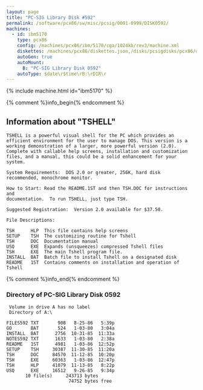 ```yaml
---
layout: page
title: "PC-SIG Library Disk #592"
permalink: /software/pcx86/sw/misc/pcsig/0001-0999/DISK0592/
machines:
  - id: ibm5170
    type: pcx86
    config: /machines/pcx86/ibm/5170/cga/1024kb/rev3/machine.xml
    diskettes: /machines/pcx86/diskettes.json,/disks/pcsigdisks/pcx86/diskettes.json
    autoGen: true
    autoMount:
      B: "PC-SIG Library Disk 0592"
    autoType: $date\r$time\rB:\rDIR\r
---
```


{% include machine.html id="ibm5170" %}

{% comment %}info_begin{% endcomment %}

## Information about "TSHELL"

    TSHELL is a powerful visual shell for the PC which provides an
    efficient environment for the user to manage DOS. This version is a
    working demonstration of a larger, more powerful version (2.0).
    Complete with callable help screens, installation and customization
    files, and a manual, this could be a solid enhancement for your system.
    
    System Requirements:  DOS 2.0 or greater, 256K, hard disk
    recommended, monochrome monitor.
    
    How to Start: Read the README.1ST and then TSH.DOC for instructions and
    documentation.  To run TSHELL, just type TSH.
    
    Suggested Registration:  Version 2.0 available for $37.50.
    
    File Descriptions:
    
    TSH      HLP  This file contains help screens
    SETUP    TSH  The customizing routine for Tshell
    TSH      DOC  Documentation manual
    USQ      EXE  Expands (unsqueezes) compressed Tshell files
    TSH      EXE  The main Tshell program file.
    INSTALL  BAT  Batch file to install Tshell on a designated disk
    README   1ST  Contains comments on installation and operation of Tshell
{% comment %}info_end{% endcomment %}


### Directory of PC-SIG Library Disk 0592

     Volume in drive A has no label
     Directory of A:\

    FILES592 TXT       908   8-25-86   5:39p
    GO       BAT       524   1-03-80   3:04a
    INSTALL  BAT      2756  10-31-85  11:33a
    NOTES592 TXT      1633   1-03-80   2:38a
    README   1ST      4981   1-03-86  12:52p
    SETUP    TSH     30387  11-30-85  11:20a
    TSH      DOC     84570  11-12-85  10:20p
    TSH      EXE     60363   1-03-86  12:47p
    TSH      HLP     41079  11-13-85   8:22p
    USQ      EXE     16512   9-26-85   9:34p
           10 file(s)     243713 bytes
                           74752 bytes free
